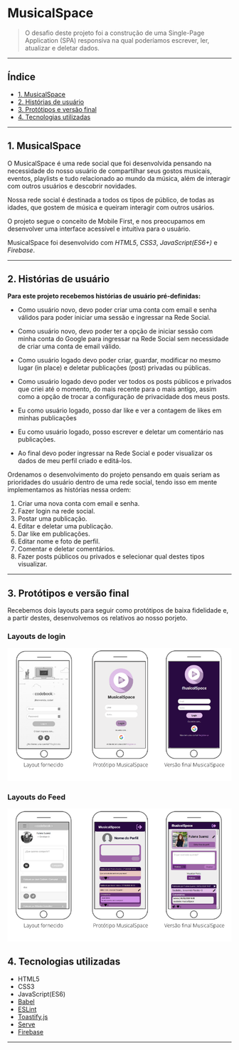# MusicalSpace

> O desafio deste projeto foi a construção de uma Single-Page Application (SPA) responsiva na 
qual poderíamos escrever, ler, atualizar e deletar dados.

***

## Índice

* [1. MusicalSpace](#1-musicalspace)
* [2. Histórias de usuário](#2-histórias-de-usuário)
* [3. Protótipos e versão final](#3-protótipos-e-versão-final)
* [4. Tecnologias utilizadas](#4-tecnologias-utilizadas)

*** 

## 1. MusicalSpace

O MusicalSpace é uma rede social que foi desenvolvida pensando na necessidade do nosso usuário de compartilhar
seus gostos musicais, eventos, playlists e tudo relacionado ao mundo da música, além de interagir
com outros usuários e descobrir novidades.

Nossa rede social é destinada a todos os tipos de público, de todas as idades, que gostem de música
e queiram interagir com outros usários.

O projeto segue o conceito de Mobile First, e nos preocupamos em desenvolver uma interface acessível e intuitiva para o usuário.

MusicalSpace foi desenvolvido com *HTML5*, *CSS3*, *JavaScript(ES6+)* e *Firebase*.

***

## 2. Histórias de usuário

**Para este projeto recebemos histórias de usuário pré-definidas:**

* Como usuário novo, devo poder criar uma conta com email e senha válidos para poder iniciar uma sessão e ingressar na Rede Social.

* Como usuário novo, devo poder ter a opção de iniciar sessão com minha conta do Google para ingressar na Rede Social sem necessidade de criar uma conta de email válido.

* Como usuário logado devo poder criar, guardar, modificar no mesmo lugar (in place) e deletar publicações (post) privadas ou públicas.

* Como usuário logado devo poder ver todos os posts públicos e privados que criei até o momento, do mais recente para o mais antigo, assim como a opção de trocar a configuração de privacidade dos meus posts.

* Eu como usuário logado, posso dar like e ver a contagem de likes em minhas publicações

* Eu como usuário logado, posso escrever e deletar um comentário nas publicações.

* Ao final devo poder ingressar na Rede Social e poder visualizar os dados de meu perfil criado e editá-los.

Ordenamos o desenvolvimento do projeto pensando em quais seriam as prioridades do usuário dentro de uma rede
social, tendo isso em mente implementamos as histórias nessa ordem:

1. Criar uma nova conta com email e senha.
2. Fazer login na rede social.
3. Postar uma publicação.
4. Editar e deletar uma publicação.
5. Dar like em publicações.
6. Editar nome e foto de perfil.
7. Comentar e deletar comentários.
8. Fazer posts públicos ou privados e selecionar qual destes tipos visualizar.

***

## 3. Protótipos e versão final

Recebemos dois layouts para seguir como protótipos de baixa fidelidade e, a partir destes, desenvolvemos os relativos ao nosso porjeto.

### Layouts de login

![Página de Login](images/login.png)

### Layouts do Feed

![Página de Feed](images/feed.png)

## 4. Tecnologias utilizadas

* HTML5
* CSS3
* JavaScript(ES6)
* [Babel](https://babeljs.io/)
* [ESLint](https://www.npmjs.com/package/eslint-config-airbnb)
* [Toastify.js](https://www.npmjs.com/package/toastify-js)
* [Serve](https://www.npmjs.com/package/serve)
* [Firebase](https://firebase.google.com/)

***



